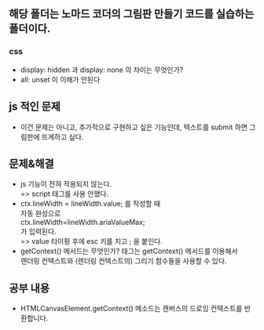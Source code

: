 ## 해당 폴더는 노마드 코더의 그림판 만들기 코드를 실습하는 폴더이다.

### css

- display: hidden 과 display: none 의 차이는 무엇인가?
- all: unset 이 이해가 안된다

## js 적인 문제

- 이건 문제는 아니고, 추가적으로 구현하고 싶은 기능인데, 텍스트를 submit 하면 그림판에 뜨게하고 싶다.

## 문제&해결

- js 기능이 전혀 적용되지 않는다.
  <br/>=> script 태그를 사용 안했다.
- ctx.lineWidth = lineWidth.value; 를 작성할 때
  <br/>자동 완성으로
  <br/>ctx.lineWidth=lineWidth.ariaValueMax;
  <br/>가 입력된다.
  <br/>=> value 타이핑 후에 esc 키를 치고 ; 을 붙인다.
- getContext() 메서드는 무엇인가?
  <canvas> 태그는 getContext() 메서드를 이용해서
  <br/>렌더링 컨텍스트와 (렌더링 컨텍스트의) 그리기 함수들을 사용할 수 있다.

## 공부 내용

- HTMLCanvasElement.getContext() 메소드는 캔버스의 드로잉 컨텍스트를 반환합니다.
